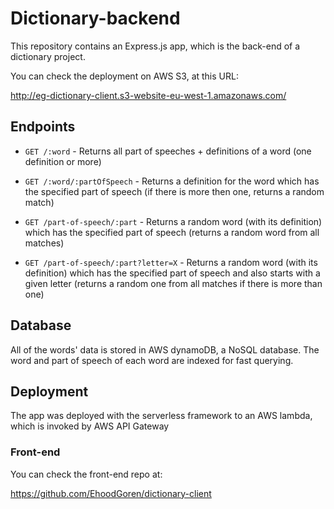 # Dictionary-backend

This repository contains an Express.js app, which is the back-end of a dictionary project.

You can check the deployment on AWS S3, at this URL:

http://eg-dictionary-client.s3-website-eu-west-1.amazonaws.com/

## Endpoints
* `GET /:word` - Returns all part of speeches + definitions of a word (one definition or more)

* `GET /:word/:partOfSpeech` - Returns a definition for the word which has the specified part of speech (if there is more then one, returns a random match)

* `GET /part-of-speech/:part` - Returns a random word (with its definition) which has the specified part of speech (returns a random word from all matches)

* `GET /part-of-speech/:part?letter=X` - Returns a random word (with its definition) which has the specified part of speech and also starts with a given letter (returns a random one from all matches if there is more than one)

## Database

All of the words' data is stored in AWS dynamoDB, a NoSQL database. The word and part of speech of each word are indexed for fast querying. 

## Deployment

The app was deployed with the serverless framework to an AWS lambda, which is invoked by AWS API Gateway

### Front-end

You can check the front-end repo at:

https://github.com/EhoodGoren/dictionary-client
